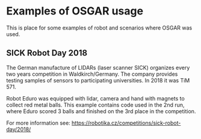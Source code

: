 Examples of OSGAR usage
=======================

This is place for some examples of robot and scenarios where OSGAR was used.


SICK Robot Day 2018
-------------------

The German manufacture of LIDARs (laser scanner SICK) organizes every two years
competition in Waldkirch/Germany. The company provides testing samples of
sensors to participating universities. In 2018 it was TiM 571.

Robot Eduro was equipped with lidar, camera and hand with magnets to collect
red metal balls. This example contains code used in the 2nd run, where Eduro
scored 3 balls and finished on the 3rd place in the competition.

For more information see: 
       https://robotika.cz/competitions/sick-robot-day/2018/

